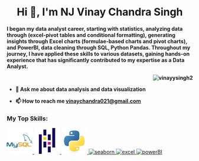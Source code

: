 <h1 align="center">Hi 👋, I'm NJ Vinay Chandra Singh</h1>
<h4 align="left"> I began my data analyst career, starting with statistics, analyzing data through (excel-pivot tables and conditional formatting), generating insights through Excel charts (formulae-based charts and pivot charts), and PowerBI, data cleaning through SQL, Python Pandas. Throughout my journey, I have applied these skills to various datasets, gaining hands-on experience that has significantly contributed to my expertise as a Data Analyst.


<p align="right"> <img src="https://komarev.com/ghpvc/?username=vinayysingh2&label=Profile%20views&color=0e75b6&style=flat" alt="vinayysingh2" /> </p>

- 💬 Ask me about **data analysis and data visualization**

- 📫 How to reach me **vinaychandra021@gmail.com**

<h3 align="left">My Top Skills:</h3>
<p align="left"> <a href="https://www.mysql.com/" target="_blank" rel="noreferrer"> <img src="https://raw.githubusercontent.com/devicons/devicon/master/icons/mysql/mysql-original-wordmark.svg" alt="mysql" width="70" height="70"/> </a> <a href="https://pandas.pydata.org/" target="_blank" rel="noreferrer"> <img src="https://raw.githubusercontent.com/devicons/devicon/2ae2a900d2f041da66e950e4d48052658d850630/icons/pandas/pandas-original.svg" alt="pandas" width="70" height="70"/> </a> <a href="https://www.python.org" target="_blank" rel="noreferrer"> <img src="https://raw.githubusercontent.com/devicons/devicon/master/icons/python/python-original.svg" alt="python" width="70" height="70"/> </a> <a href="https://scikit-learn.org/" target="_blank" rel="noreferrer"> <img src="https://seaborn.pydata.org/_images/logo-mark-lightbg.svg" alt="seaborn" width="70" height="70"/> </a>
<a href="https://www.microsoft.com/en-us/microsoft-365/excel" target="_blank" rel="noreferrer">
    <img src="https://i.imgur.com/BqIMhML.png" alt="excel" width="70" height="70"/>
</a>
<a href="https://docs.microsoft.com/en-us/power-bi/" target="_blank" rel="noreferrer">
    <img src="https://i.imgur.com/RGxoH5f.png" alt="powerBI" width="70" height="70"/>
</a>
</p>
